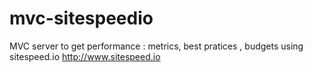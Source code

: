 # mvc-sitespeedio
MVC server to get performance : metrics, best pratices , budgets using sitespeed.io http://www.sitespeed.io
